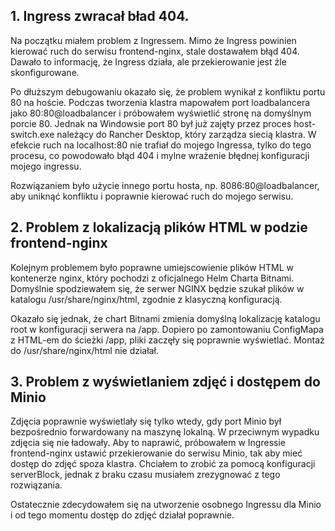 ## 1. Ingress zwracał bład 404.
Na początku miałem problem z Ingressem.
Mimo że Ingress powinien kierować ruch do serwisu frontend-nginx, stale dostawałem błąd 404.
Dawało to informację, że Ingress działa, ale przekierowanie jest źle skonfigurowane.

Po dłuższym debugowaniu okazało się, że problem wynikał z konfliktu portu 80 na hoście.
Podczas tworzenia klastra mapowałem port loadbalancera jako 80:80@loadbalancer i próbowałem wyświetlić stronę na domyślnym porcie 80.
Jednak na Windowsie port 80 był już zajęty przez proces host-switch.exe należący do Rancher Desktop, który zarządza siecią klastra.
W efekcie ruch na localhost:80 nie trafiał do mojego Ingressa, tylko do tego procesu, co powodowało błąd 404 i mylne wrażenie błędnej konfiguracji mojego ingressu.

Rozwiązaniem było użycie innego portu hosta, np. 8086:80@loadbalancer, aby uniknąć konfliktu i poprawnie kierować ruch do mojego serwisu.

## 2. Problem z lokalizacją plików HTML w podzie frontend-nginx

Kolejnym problemem było poprawne umiejscowienie plików HTML w kontenerze nginx, który pochodzi z oficjalnego Helm Charta Bitnami.
Domyślnie spodziewałem się, że serwer NGINX będzie szukał plików w katalogu /usr/share/nginx/html, zgodnie z klasyczną konfiguracją.

Okazało się jednak, że chart Bitnami zmienia domyślną lokalizację katalogu root w konfiguracji serwera na /app.
Dopiero po zamontowaniu ConfigMapa z HTML-em do ścieżki /app, pliki zaczęły się poprawnie wyświetlać.
Montaż do /usr/share/nginx/html nie działał.

## 3. Problem z wyświetlaniem zdjęć i dostępem do Minio
Zdjęcia poprawnie wyświetlały się tylko wtedy, gdy port Minio był bezpośrednio forwardowany na maszynę lokalną. W przeciwnym wypadku zdjęcia się nie ładowały.
Aby to naprawić, próbowałem w Ingressie frontend-nginx ustawić przekierowanie do serwisu Minio, tak aby mieć dostęp do zdjęć spoza klastra. Chciałem to zrobić za pomocą konfiguracji serverBlock, jednak z braku czasu musiałem zrezygnować z tego rozwiązania.

Ostatecznie zdecydowałem się na utworzenie osobnego Ingressu dla Minio i od tego momentu dostęp do zdjęć działał poprawnie.
